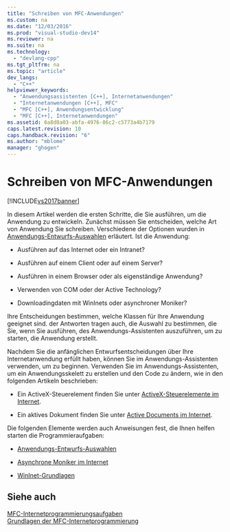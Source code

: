 ```yaml
---
title: "Schreiben von MFC-Anwendungen"
ms.custom: na
ms.date: "12/03/2016"
ms.prod: "visual-studio-dev14"
ms.reviewer: na
ms.suite: na
ms.technology: 
  - "devlang-cpp"
ms.tgt_pltfrm: na
ms.topic: "article"
dev_langs: 
  - "C++"
helpviewer_keywords: 
  - "Anwendungsassistenten [C++], Internetanwendungen"
  - "Internetanwendungen [C++], MFC"
  - "MFC [C++], Anwendungsentwicklung"
  - "MFC [C++], Internetanwendungen"
ms.assetid: 6a8d8a03-abfa-4976-86c2-c5773a4b7179
caps.latest.revision: 10
caps.handback.revision: "6"
ms.author: "mblome"
manager: "ghogen"
---
```

# Schreiben von MFC-Anwendungen
[!INCLUDE[vs2017banner](../assembler/inline/includes/vs2017banner.md)]

In diesem Artikel werden die ersten Schritte, die Sie ausführen, um die Anwendung zu entwickeln.  Zunächst müssen Sie entscheiden, welche Art von Anwendung Sie schreiben.  Verschiedene der Optionen wurden in [Anwendungs\-Entwurfs\-Auswahlen](../mfc/application-design-choices.md) erläutert.  Ist die Anwendung:  
  
-   Ausführen auf das Internet oder ein Intranet?  
  
-   Ausführen auf einem Client oder auf einem Server?  
  
-   Ausführen in einem Browser oder als eigenständige Anwendung?  
  
-   Verwenden von COM oder der Active Technology?  
  
-   Downloadingdaten mit WinInets oder asynchroner Moniker?  
  
 Ihre Entscheidungen bestimmen, welche Klassen für Ihre Anwendung geeignet sind.  der Antworten tragen auch, die Auswahl zu bestimmen, die Sie, wenn Sie ausführen, des Anwendungs\-Assistenten auszuführen, um zu starten, die Anwendung erstellt.  
  
 Nachdem Sie die anfänglichen Entwurfsentscheidungen über Ihre Internetanwendung erfüllt haben, können Sie im Anwendungs\-Assistenten verwenden, um zu beginnen.  Verwenden Sie im Anwendungs\-Assistenten, um ein Anwendungsskelett zu erstellen und den Code zu ändern, wie in den folgenden Artikeln beschrieben:  
  
-   Ein ActiveX\-Steuerelement finden Sie unter [ActiveX\-Steuerelemente im Internet](../mfc/activex-controls-on-the-internet.md).  
  
-   Ein aktives Dokument finden Sie unter [Active Documents im Internet](../mfc/active-documents-on-the-internet.md).  
  
 Die folgenden Elemente werden auch Anweisungen fest, die Ihnen helfen starten die Programmieraufgaben:  
  
-   [Anwendungs\-Entwurfs\-Auswahlen](../mfc/application-design-choices.md)  
  
-   [Asynchrone Moniker im Internet](../mfc/asynchronous-monikers-on-the-internet.md)  
  
-   [WinInet\-Grundlagen](../mfc/wininet-basics.md)  
  
## Siehe auch  
 [MFC\-Internetprogrammierungsaufgaben](../mfc/mfc-internet-programming-tasks.md)   
 [Grundlagen der MFC\-Internetprogrammierung](../mfc/mfc-internet-programming-basics.md)